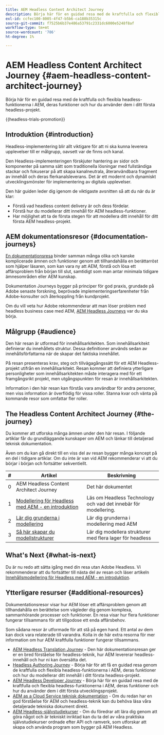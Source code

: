 ```yaml
---
title: AEM Headless Content Architect Journey
description: Börja här för en guidad resa med de kraftfulla och flexibla headless-funktionerna i AEM, deras funktioner och hur du kan modellera ditt innehåll i ditt första headless-projekt.
exl-id: ccfec100-8005-4f47-b5b6-ca188b35315c
source-git-commit: f7525b6b37e486a53791c2331dc6000e5248f8af
workflow-type: tm+mt
source-wordcount: '786'
ht-degree: 1%

---
```


# AEM Headless Content Architect Journey {#aem-headless-content-architect-journey}

Börja här för en guidad resa med de kraftfulla och flexibla headless-funktionerna i AEM, deras funktioner och hur du använder dem i ditt första headless-projekt.

{{headless-trials-promotion}}

## Introduktion {#introduction}

Headless-implementering blir allt viktigare för att ni ska kunna leverera upplevelser till er målgrupp, oavsett var de finns och kanal.

Den Headless-implementeringen förskjuter hantering av sidor och komponenter på samma sätt som traditionella lösningar med fullständiga stackar och fokuserar på att skapa kanalneutrala, återanvändbara fragment av innehåll och deras flerkanalsleverans. Det är ett modernt och dynamiskt utvecklingsmönster för implementering av digitala upplevelser.

Den här guiden leder dig igenom de viktigaste avsnitten så att du när du är klar:

* Förstå vad headless content delivery är och dess fördelar.
* Förstå hur du modellerar ditt innehåll för AEM headless-funktioner.
* Har möjlighet att ta de första stegen för att modellera ditt innehåll för ditt första AEM headless-projekt.

## AEM dokumentationsresor {#documentation-journeys}

[En dokumentationsresa](/help/journey-documentation/documentation-journeys.md) binder samman många olika och kanske komplicerade ämnen och funktioner genom att tillhandahålla en berättarröst som hjälper läsaren, som kan vara ny att AEM, förstå och lösa ett affärsproblem från början till slut, samtidigt som man antar minimala tidigare ämnesområden eller AEM kunskap.

Dokumentation Journeys bygger på principer för god praxis, grundade på Adobe senaste forskning, beprövade implementeringserfarenheter från Adobe-konsulter och återkoppling från kundprojekt.

Om du vill veta hur Adobe rekommenderar att man löser problem med headless business case med AEM, [AEM Headless Journeys](/help/journey-documentation/documentation-journeys.md) var du ska börja.

## Målgrupp {#audience}

Den här resan är utformad för innehållsarkitekten. Som innehållsarkitekt definierar du innehållets struktur. Dessa definitioner används sedan av innehållsförfattarna när de skapar det faktiska innehållet.

På resan presenteras krav, steg och tillvägagångssätt för ett AEM Headless-projekt utifrån en innehållsarkitekt. Resan kommer att definiera ytterligare personligheter som innehållsarkitekten måste interagera med för ett framgångsrikt projekt, men utgångspunkten för resan är innehållsarkitekten.

Information i den här resan kan förstås vara användbar för andra personer, men viss information är överflödig för vissa roller. Stanna kvar och vänta på kommande resor som omfattar fler roller.

## The Headless Content Architect Journey {#the-journey}

Du kommer att utforska många ämnen under den här resan. I följande artiklar får du grundläggande kunskaper om AEM och länkar till detaljerad teknisk dokumentation.

Även om du kan gå direkt till en viss del av resan bygger många koncept på en del i tidigare artiklar. Om du inte är van vid AEM rekommenderar vi att du börjar i början och fortsätter sekventiellt.

| # | Artikel | Beskrivning |
|---|---|---|
| 0 | AEM Headless Content Architect Journey | Det här dokumentet |
| 1 | [Modellering för Headless med AEM - en introduktion](introduction.md) | Läs om Headless Technology och vad det innebär för modellering. |
| 2 | [Lär dig grunderna i modellering](basics.md) | Lär dig grunderna i modellering med AEM |
| 3 | [Så här skapar du modellstrukturer](model-structure.md) | Lär dig modellera strukturer med flera lager för headless |

## What&#39;s Next {#what-is-next}

Du är nu redo att sätta igång med din resa utan Adobe Headless. Vi rekommenderar att du fortsätter till nästa del av resan och läser artikeln [Innehållsmodellering för Headless med AEM - en introduktion](introduction.md).

## Ytterligare resurser {#additional-resources}

Dokumentationsresor visar hur AEM löser ett affärsproblem genom att tillhandahålla en berättelse som vägleder dig genom komplexa, sammanhörande processer och funktioner. En resa visar hur flera funktioner fungerar tillsammans för att tillgodose ett enda affärsbehov.

Som sådana resor är utformade för att stå på egen hand. Ett antal av dem kan dock vara relaterade till varandra. Kolla in de här extra resorna för mer information om hur AEM kraftfulla funktioner fungerar tillsammans.

* [AEM Headless Translation Journey](/help/journey-headless/translation/overview.md) - Den här dokumentationsresan ger er en bred förståelse för headless-teknik, hur AEM levererar headless-innehåll och hur ni kan översätta det.
* [Headless Authoring Journey](/help/journey-headless/author/overview.md) - Börja här för att få en guidad resa genom de kraftfulla och flexibla headless-funktionerna i AEM, deras funktioner och hur du modellerar ditt innehåll i ditt första headless-projekt.
* [AEM Headless Developer Journey](/help/journey-headless/developer/overview.md) - Börja här för en guidad resa med de kraftfulla och flexibla headless-funktionerna i AEM, deras funktioner och hur du använder dem i ditt första utvecklingsprojekt.
* [AEM as a Cloud Service teknisk dokumentation](https://experienceleague.adobe.com/docs/experience-manager-cloud-service.html) - Om du redan har en god förståelse för AEM och headless-teknik kan du behöva läsa våra detaljerade tekniska dokument direkt.
* [AEM Headless-självstudiekurser](https://experienceleague.adobe.com/docs/experience-manager-learn/getting-started-with-aem-headless/overview.html) - Om du föredrar att lära dig genom att göra något och är tekniskt inriktad kan du ta del av våra praktiska självstudiekurser ordnade efter API och ramverk, som utforskar att skapa och använda program som bygger på AEM Headless.
